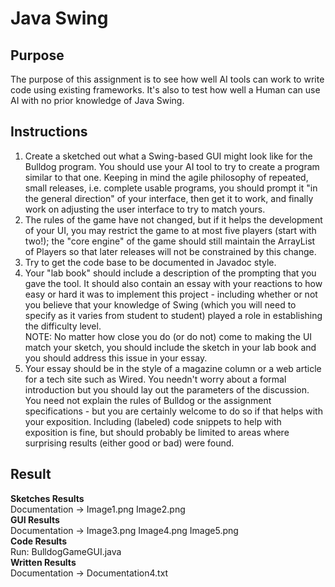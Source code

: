 # Java Swing

## Purpose 
The purpose of this assignment is to see how well AI tools can work to write code using existing frameworks. It's also to test how well a Human can use AI with no prior knowledge of Java Swing. 

## Instructions 
1. Create a sketched out what a Swing-based GUI might look like for the Bulldog program. You should use your AI tool to try to create a program similar to that one. Keeping in mind the agile philosophy of repeated, small releases, i.e. complete usable programs, you should prompt it "in the general direction" of your interface, then get it to work, and finally work on adjusting the user interface to try to match yours.
2. The rules of the game have not changed, but if it helps the development of your UI, you may restrict the game to at most five players (start with two!); the "core engine" of the game should still maintain the ArrayList of Players so that later releases will not be constrained by this change.
3. Try to get the code base to be documented in Javadoc style. 
4. Your "lab book" should include a description of the prompting that you gave the tool. It should also contain an essay with your reactions to how easy or hard it was to implement this project - including whether or not you believe that your knowledge of Swing (which you will need to specify as it varies from student to student) played a role in establishing the difficulty level.  
NOTE: No matter how close you do (or do not) come to making the UI match your sketch, you should include the sketch in your lab book and you should address this issue in your essay. 
5. Your essay should be in the style of a magazine column or a web article for a tech site such as Wired. You needn't worry about a formal introduction but you should lay out the parameters of the discussion. You need not explain the rules of Bulldog or the assignment specifications - but you are certainly welcome to do so if that helps with your exposition. Including (labeled) code snippets to help with exposition is fine, but should probably be limited to areas where surprising results (either good or bad) were found.

## Result
**Sketches Results**  
Documentation -> Image1.png Image2.png  
**GUI Results**  
Documentation -> Image3.png Image4.png Image5.png  
**Code Results**  
Run: BulldogGameGUI.java  
**Written Results**  
Documentation -> Documentation4.txt 






